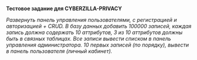 **Тестовое задание для CYBERZILLA-PRIVACY**

_Развернуть панель управления пользователями, с регистрацией и авторизацией + CRUD.
 В базу данных добавить 100000 записей, каждая запись должна содержать 10 аттрибутов, 3 из 10 аттрибутов должны быть в связных таблицах.
 Все записи вывести списком в панель управления администратора. 10 первых записей (по порядку), вывести в панель пользователя (личный кабинет)._
